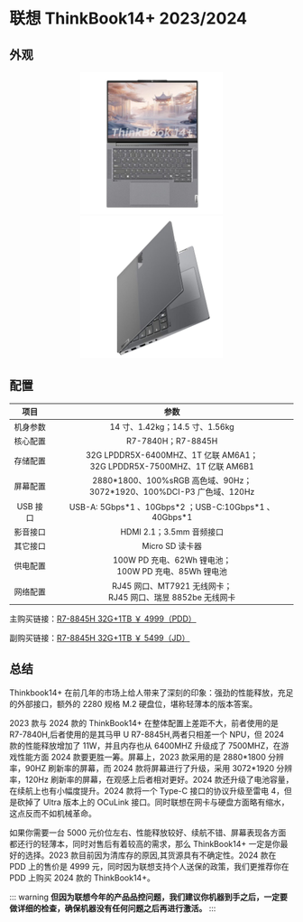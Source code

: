 # 联想 ThinkBook14+ 2023/2024

## 外观

<div style="margin: 0 auto; text-align: center; width: 50%"><img src="./assets/tb14+.jpg" /></div>

<div style="margin: 0 auto; text-align: center; width: 50%"><img src="./assets/tb14+ 1.jpg" /></div>

## 配置

|   项目   |                                    参数                                     |
| :------: | :-------------------------------------------------------------------------: |
| 机身参数 |                       14 寸、1.42kg；14.5 寸、1.56kg                        |
| 核心配置 |                             R7-7840H；R7-8845H                              |
| 存储配置 | 32G LPDDR5X-6400MHZ、1T 亿联 AM6A1；<br>32G LPDDR5X-7500MHZ、1T 亿联 AM6B1  |
| 屏幕配置 | 2880\*1800、100%sRGB 高色域、90Hz；<br>3072\*1920、100%DCI-P3 广色域、120Hz |
| USB 接口 |          USB-A: 5Gbps\*1 、10Gbps\*2 ；USB-C:10Gbps\*1 、40Gbps\*1          |
| 影音接口 |                          HDMI 2.1；3.5mm 音频接口                           |
| 其它接口 |                               Micro SD 读卡器                               |
| 供电配置 |          100W PD 充电、62Wh 锂电池；<br>100W PD 充电、85Wh 锂电池           |
| 网络配置 |       RJ45 网口、MT7921 无线网卡；<br>RJ45 网口、瑞昱 8852be 无线网卡       |

主购买链接：[R7-8845H 32G+1TB ￥ 4999（PDD）](https://mobile.yangkeduo.com/goods.html?ps=v7OxejcGuz)

副购买链接：[R7-8845H 32G+1TB ￥ 5499（JD）](https://3.cn/23h-dNUG)

## 总结

Thinkbook14+ 在前几年的市场上给人带来了深刻的印象：强劲的性能释放，充足的外部接口，额外的 2280 规格 M.2 硬盘位，堪称轻薄本的版本答案。

2023 款与 2024 款的 ThinkBook14+ 在整体配置上差距不大，前者使用的是 R7-7840H,后者使用的是其马甲 U R7-8845H,两者只相差一个 NPU，但 2024 款的性能释放增加了 11W，并且内存也从 6400MHZ 升级成了 7500MHZ，在游戏性能方面 2024 款要更胜一筹。屏幕上，2023 款采用的是 2880\*1800 分辨率，90HZ 刷新率的屏幕，而 2024 款将屏幕进行了升级，采用 3072\*1920 分辨率，120Hz 刷新率的屏幕，在观感上后者相对更好。2024 款还升级了电池容量，在续航上也有小幅度提升。2024 款将一个 Type-C 接口的协议升级至雷电 4，但是砍掉了 Ultra 版本上的 OCuLink 接口。同时联想在网卡与硬盘方面略有缩水，这点反而不如机械革命。

如果你需要一台 5000 元价位左右、性能释放较好、续航不错、屏幕表现各方面都还行的轻薄本，同时对售后有着较高的需求，那么 ThinkBook14+ 一定是你最好的选择。2023 款目前因为清库存的原因,其货源具有不确定性。2024 款在 PDD 上的售价是 4999 元，同时因为联想支持个人送保的政策，我们更推荐你在 PDD 上购买 2024 款的 ThinkBook14+。

::: warning
**但因为联想今年的产品品控问题，我们建议你机器到手之后，一定要做详细的检查，确保机器没有任何问题之后再进行激活。**
:::

